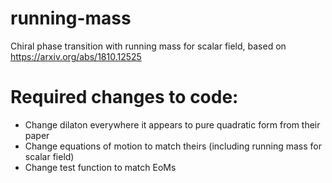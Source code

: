 # running-mass
Chiral phase transition with running mass for scalar field, based on https://arxiv.org/abs/1810.12525

# Required changes to code:
* Change dilaton everywhere it appears to pure quadratic form from their paper
* Change equations of motion to match theirs (including running mass for scalar field)
* Change test function to match EoMs
